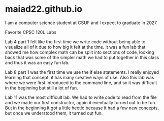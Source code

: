 # maiad22.github.io
I am a computer science student at CSUF and I expect to graduate in 2027.

Favorite CPSC 120L Labs

Lab 4 part 1 felt like the first time we write code without being able to visualize all of it due to how big it felt at the time. 
It was a fun lab that showed me how complex math can be split into sections of code, 
looking back that was some of the simpler math we had to put together in this class and thus it was an easy fun lab.


Lab 8 part 1 was the first time we use the if else statements. 
I really enjoyed learning that concept, it has many creative ways of use. 
Also this lab was where we were first introduced to the command line, and so it was difficult in the beginning but still a lot of fun.


Lab 11 was the most difficult lab. 
We had to write code to read from the file and we made our first constructor, 
again it eventually turned out to be fun. But in the beginning it got a little hectic because it had a few new concepts, 
but once we understood them, it turned out fun.
